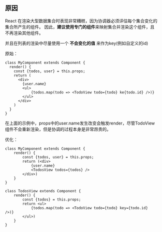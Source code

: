 ## 原因

React 在渲染大型数据集合时表现非常糟糕，因为协调器必须评估每个集合变化的集合所产生的组件。 因此，**建议使用专门的组件**来映射集合并渲染这个组件，且不再渲染其他组件。

并且在列表的渲染中尽量使用一个 **不会变化的值** 来作为key(例如自定义的id)

原始：
```
class MyComponent extends Component {
  render() {
    const {todos, user} = this.props;
    return (
      <div>
        {user.name}
        <ul>
            {todos.map(todo => <TodoView todo={todo} ke{todo.id} />)}
        </ul>
      </div>
    )
  }
}
```

在上面的示例中，props中的user.name发生改变会触发render，尽管TodoView 组件不会重新渲染，但是协调的过程本身是非常昂贵的。

优化：
```
class MyComponent extends Component {
    render() {
        const {todos, user} = this.props;
        return (<div>
            {user.name}
            <TodosView todos={todos} />
        </div>)
    }
}

class TodosView extends Component {
    render() {
        const {todos} = this.props;
        return <ul>
            {todos.map(todo => <TodoView todo={todo} key={todo.id} />)}
        </ul>)
    }
}
```